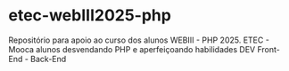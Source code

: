 # etec-webIII2025-php
Repositório para apoio ao curso dos alunos WEBIII - PHP 2025.  ETEC - Mooca alunos desvendando PHP e aperfeiçoando habilidades  DEV Front-End - Back-End    
